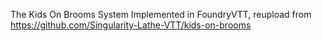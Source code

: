 The Kids On Brooms System Implemented in FoundryVTT, reupload from https://github.com/Singularity-Lathe-VTT/kids-on-brooms
